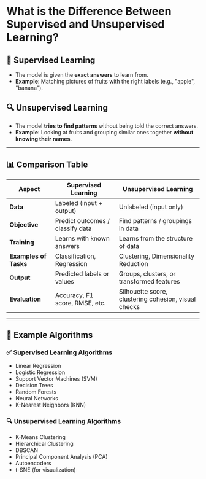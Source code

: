 # What is the Difference Between Supervised and Unsupervised Learning?

## 🧠 Supervised Learning
- The model is given the **exact answers** to learn from.
- **Example**: Matching pictures of fruits with the right labels (e.g., "apple", "banana").

## 🔍 Unsupervised Learning
- The model **tries to find patterns** without being told the correct answers.
- **Example**: Looking at fruits and grouping similar ones together **without knowing their names**.

---

## 📊 Comparison Table

| Aspect               | Supervised Learning                         | Unsupervised Learning                                |
|----------------------|---------------------------------------------|------------------------------------------------------|
| **Data**             | Labeled (input + output)                    | Unlabeled (input only)                               |
| **Objective**        | Predict outcomes / classify data            | Find patterns / groupings in data                    |
| **Training**         | Learns with known answers                   | Learns from the structure of data                    |
| **Examples of Tasks**| Classification, Regression                  | Clustering, Dimensionality Reduction                 |
| **Output**           | Predicted labels or values                  | Groups, clusters, or transformed features            |
| **Evaluation**       | Accuracy, F1 score, RMSE, etc.              | Silhouette score, clustering cohesion, visual checks |

---

## 🔧 Example Algorithms

### ✅ Supervised Learning Algorithms
- Linear Regression  
- Logistic Regression  
- Support Vector Machines (SVM)  
- Decision Trees  
- Random Forests  
- Neural Networks  
- K-Nearest Neighbors (KNN)  

### 🔍 Unsupervised Learning Algorithms
- K-Means Clustering  
- Hierarchical Clustering  
- DBSCAN  
- Principal Component Analysis (PCA)  
- Autoencoders  
- t-SNE (for visualization)

